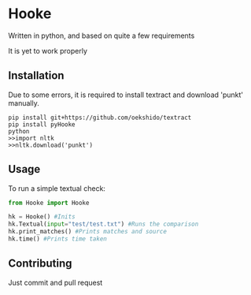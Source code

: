 # Hooke
Written in python, and based on quite a few requirements
  
It is yet to work properly

## Installation
Due to some errors, it is required to install textract and download 'punkt' manually.
```
pip install git+https://github.com/oekshido/textract
pip install pyHooke
python
>>import nltk
>>nltk.download('punkt')
```

## Usage
To run a simple textual check:
```python
from Hooke import Hooke

hk = Hooke() #Inits
hk.Textual(input="test/test.txt") #Runs the comparison
hk.print_matches() #Prints matches and source
hk.time() #Prints time taken
```

## Contributing
Just commit and pull request

